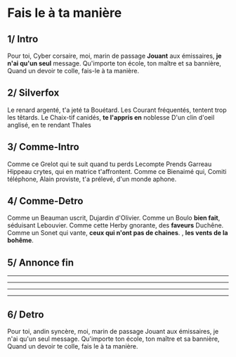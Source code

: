 
# Fais le à ta manière

## 1/ Intro
Pour toi, Cyber corsaire, moi, marin de passage
__Jouant__ aux émissaires, __je n'ai qu'un seul__ message.
Qu'importe ton école, ton maître et sa bannière,
Quand un devoir te colle, fais-le à ta manière.

## 2/ Silverfox
Le renard argenté, t'a jeté ta Bouétard.
Les Courant fréquentés, tentent trop les têtards.
Le Chaix-tif canidés, __te l'appris en__ noblesse
D'un clin d'oeil anglisé, en te rendant Thales

## 3/ Comme-Intro
Comme ce Grelot qui te suit quand tu perds Lecompte
Prends Garreau Hippeau crytes, qui en matrice t'affrontent.
Comme ce Bienaimé qui, Comiti téléphone,
Alain proviste, t'a prélevé, d'un monde aphone.

## 4/ Comme-Detro
Comme un Beauman uscrit, Dujardin d'Olivier.
Comme un Boulo __bien fait__, séduisant Lebouvier.
Comme cette Herby gnorante, des __faveurs__ Duchêne.
Comme un Sonet qui vante, __ceux qui n'ont pas de chaines__.
                        , __les vents de la bohême__.

## 5/ Annonce fin
____________________________________________________________
____________________________________________________________
____________________________________________________________
____________________________________________________________


## 6/ Detro
Pour toi, andin syncère, moi, marin de passage
Jouant aux émissaires, je n'ai qu'un seul message.
Qu'importe ton école, ton maître et sa bannière,
Quand un devoir te colle, fais le à ta manière.

